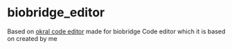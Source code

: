 # biobridge_editor
Based on <a href="https://github.com/Okerew/okraleditor?tab=License-1-ov-file">okral code editor</a> made for biobridge
Code editor which it is based on created by me
